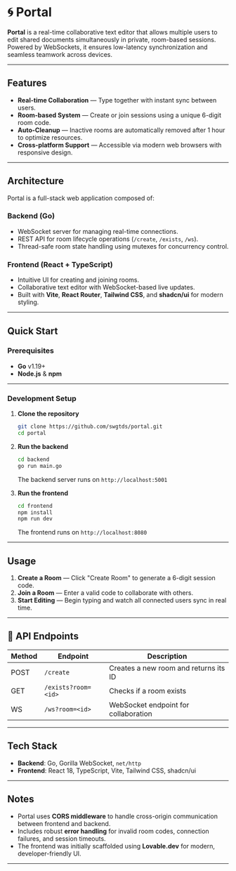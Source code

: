 # 🌀 Portal

**Portal** is a real-time collaborative text editor that allows multiple users to edit shared documents simultaneously in private, room-based sessions. Powered by WebSockets, it ensures low-latency synchronization and seamless teamwork across devices.

---

## Features

* **Real-time Collaboration** — Type together with instant sync between users.
* **Room-based System** — Create or join sessions using a unique 6-digit room code.
* **Auto-Cleanup** — Inactive rooms are automatically removed after 1 hour to optimize resources.
* **Cross-platform Support** — Accessible via modern web browsers with responsive design.

---

## Architecture

Portal is a full-stack web application composed of:

### Backend (Go)

* WebSocket server for managing real-time connections.
* REST API for room lifecycle operations (`/create`, `/exists`, `/ws`).
* Thread-safe room state handling using mutexes for concurrency control.

### Frontend (React + TypeScript)

* Intuitive UI for creating and joining rooms.
* Collaborative text editor with WebSocket-based live updates.
* Built with **Vite**, **React Router**, **Tailwind CSS**, and **shadcn/ui** for modern styling.

---

## Quick Start

### Prerequisites

* **Go** v1.19+
* **Node.js** & **npm**

---

### Development Setup

1. **Clone the repository**

   ```bash
   git clone https://github.com/swgtds/portal.git
   cd portal
   ```

2. **Run the backend**

   ```bash
   cd backend
   go run main.go
   ```

   The backend server runs on `http://localhost:5001`

3. **Run the frontend**

   ```bash
   cd frontend
   npm install
   npm run dev
   ```

   The frontend runs on `http://localhost:8080`

---

## Usage

1. **Create a Room** — Click "Create Room" to generate a 6-digit session code.
2. **Join a Room** — Enter a valid code to collaborate with others.
3. **Start Editing** — Begin typing and watch all connected users sync in real time.

---

## 📡 API Endpoints

| Method | Endpoint            | Description                           |
| ------ | ------------------- | ------------------------------------- |
| POST   | `/create`           | Creates a new room and returns its ID |
| GET    | `/exists?room=<id>` | Checks if a room exists               |
| WS     | `/ws?room=<id>`     | WebSocket endpoint for collaboration  |

---

## Tech Stack

* **Backend**: Go, Gorilla WebSocket, `net/http`
* **Frontend**: React 18, TypeScript, Vite, Tailwind CSS, shadcn/ui

---

## Notes

* Portal uses **CORS middleware** to handle cross-origin communication between frontend and backend.
* Includes robust **error handling** for invalid room codes, connection failures, and session timeouts.
* The frontend was initially scaffolded using **Lovable.dev** for modern, developer-friendly UI.

---
